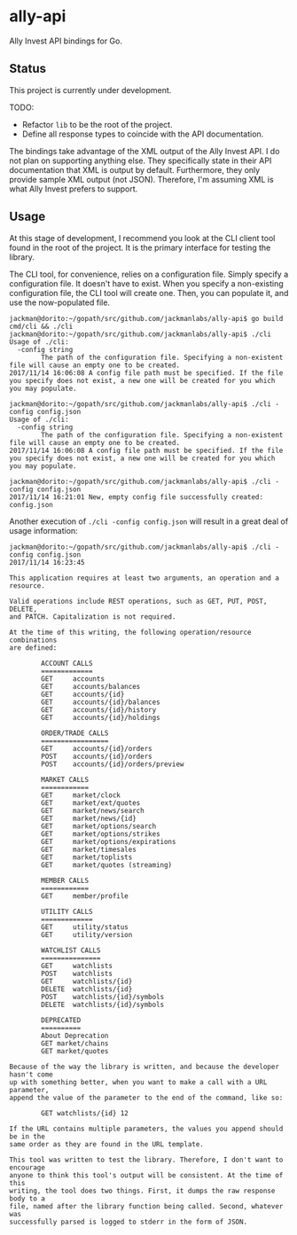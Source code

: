 # ally-api

Ally Invest API bindings for Go.

## Status

This project is currently under development.

TODO:
* Refactor `lib` to be the root of the project.
* Define all response types to coincide with the API documentation.

The bindings take advantage of the XML output of the Ally Invest API. I
do not plan on supporting anything else. They specifically state in
their API documentation that XML is output by default. Furthermore, they
only provide sample XML output (not JSON). Therefore, I'm assuming XML
is what Ally Invest prefers to support.

## Usage

At this stage of development, I recommend you look at the CLI client
tool found in the root of the project. It is the primary interface for
testing the library.

The CLI tool, for convenience, relies on a configuration file. Simply specify a
configuration file. It doesn't have to exist. When you specify a non-existing
configuration file, the CLI tool will create one. Then, you can populate it, and
use the now-populated file.

```
jackman@dorito:~/gopath/src/github.com/jackmanlabs/ally-api$ go build cmd/cli && ./cli
jackman@dorito:~/gopath/src/github.com/jackmanlabs/ally-api$ ./cli 
Usage of ./cli:
  -config string
        The path of the configuration file. Specifying a non-existent file will cause an empty one to be created.
2017/11/14 16:06:08 A config file path must be specified. If the file you specify does not exist, a new one will be created for you which you may populate.

jackman@dorito:~/gopath/src/github.com/jackmanlabs/ally-api$ ./cli -config config.json
Usage of ./cli:
  -config string
        The path of the configuration file. Specifying a non-existent file will cause an empty one to be created.
2017/11/14 16:06:08 A config file path must be specified. If the file you specify does not exist, a new one will be created for you which you may populate.

jackman@dorito:~/gopath/src/github.com/jackmanlabs/ally-api$ ./cli -config config.json
2017/11/14 16:21:01 New, empty config file successfully created: config.json
```

Another execution of `./cli -config config.json` will result in a great deal of
usage information:

```
jackman@dorito:~/gopath/src/github.com/jackmanlabs/ally-api$ ./cli -config config.json
2017/11/14 16:23:45 

This application requires at least two arguments, an operation and a
resource.

Valid operations include REST operations, such as GET, PUT, POST, DELETE,
and PATCH. Capitalization is not required.

At the time of this writing, the following operation/resource combinations
are defined:

        ACCOUNT CALLS
        =============
        GET     accounts
        GET     accounts/balances
        GET     accounts/{id}
        GET     accounts/{id}/balances
        GET     accounts/{id}/history
        GET     accounts/{id}/holdings

        ORDER/TRADE CALLS
        =================
        GET     accounts/{id}/orders
        POST    accounts/{id}/orders
        POST    accounts/{id}/orders/preview

        MARKET CALLS
        ============
        GET     market/clock
        GET     market/ext/quotes
        GET     market/news/search
        GET     market/news/{id}
        GET     market/options/search
        GET     market/options/strikes
        GET     market/options/expirations
        GET     market/timesales
        GET     market/toplists
        GET     market/quotes (streaming)

        MEMBER CALLS
        ============
        GET     member/profile

        UTILITY CALLS
        =============
        GET     utility/status
        GET     utility/version

        WATCHLIST CALLS
        ===============
        GET     watchlists
        POST    watchlists
        GET     watchlists/{id}
        DELETE  watchlists/{id}
        POST    watchlists/{id}/symbols
        DELETE  watchlists/{id}/symbols

        DEPRECATED
        ==========
        About Deprecation
        GET market/chains
        GET market/quotes

Because of the way the library is written, and because the developer hasn't come
up with something better, when you want to make a call with a URL parameter,
append the value of the parameter to the end of the command, like so:

        GET watchlists/{id} 12

If the URL contains multiple parameters, the values you append should be in the
same order as they are found in the URL template.

This tool was written to test the library. Therefore, I don't want to encourage
anyone to think this tool's output will be consistent. At the time of this
writing, the tool does two things. First, it dumps the raw response body to a
file, named after the library function being called. Second, whatever was
successfully parsed is logged to stderr in the form of JSON.

```